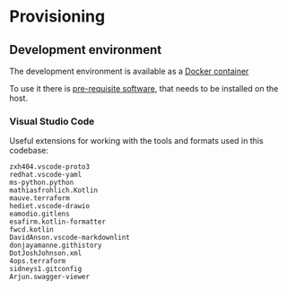 # Provisioning

## Development environment

The development environment is available as a [Docker container](dev/README.md)

To use it there is [pre-requisite software](dev/PROVISION_PREREQS.md), that needs to be installed on the host.

### Visual Studio Code

Useful extensions for working with the tools and formats used in this codebase:

```text
zxh404.vscode-proto3
redhat.vscode-yaml
ms-python.python
mathiasfrohlich.Kotlin
mauve.terraform
hediet.vscode-drawio
eamodio.gitlens
esafirm.kotlin-formatter
fwcd.kotlin
DavidAnson.vscode-markdownlint
donjayamanne.githistory
DotJoshJohnson.xml
4ops.terraform
sidneys1.gitconfig
Arjun.swagger-viewer
```

